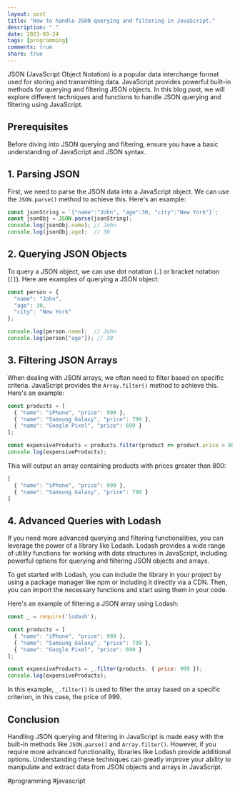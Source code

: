 ```yaml
---
layout: post
title: "How to handle JSON querying and filtering in JavaScript."
description: " "
date: 2023-09-24
tags: [programming]
comments: true
share: true
---
```


JSON (JavaScript Object Notation) is a popular data interchange format used for storing and transmitting data. JavaScript provides powerful built-in methods for querying and filtering JSON objects. In this blog post, we will explore different techniques and functions to handle JSON querying and filtering using JavaScript.

## Prerequisites
Before diving into JSON querying and filtering, ensure you have a basic understanding of JavaScript and JSON syntax.

## 1. Parsing JSON
First, we need to parse the JSON data into a JavaScript object. We can use the `JSON.parse()` method to achieve this. Here's an example:

```javascript
const jsonString = `{"name":"John", "age":30, "city":"New York"}`;
const jsonObj = JSON.parse(jsonString);
console.log(jsonObj.name); // John
console.log(jsonObj.age);  // 30
```

## 2. Querying JSON Objects
To query a JSON object, we can use dot notation (`.`) or bracket notation (`[]`). Here are examples of querying a JSON object:

```javascript
const person = {
  "name": "John",
  "age": 30,
  "city": "New York"
};

console.log(person.name);  // John
console.log(person["age"]); // 30
```

## 3. Filtering JSON Arrays
When dealing with JSON arrays, we often need to filter based on specific criteria. JavaScript provides the `Array.filter()` method to achieve this. Here's an example:

```javascript
const products = [
  { "name": "iPhone", "price": 999 },
  { "name": "Samsung Galaxy", "price": 799 },
  { "name": "Google Pixel", "price": 699 }
];

const expensiveProducts = products.filter(product => product.price > 800);
console.log(expensiveProducts);
```

This will output an array containing products with prices greater than 800:

```javascript
[
  { "name": "iPhone", "price": 999 },
  { "name": "Samsung Galaxy", "price": 799 }
]
```

## 4. Advanced Queries with Lodash
If you need more advanced querying and filtering functionalities, you can leverage the power of a library like Lodash. Lodash provides a wide range of utility functions for working with data structures in JavaScript, including powerful options for querying and filtering JSON objects and arrays.

To get started with Lodash, you can include the library in your project by using a package manager like npm or including it directly via a CDN. Then, you can import the necessary functions and start using them in your code.

Here's an example of filtering a JSON array using Lodash:

```javascript
const _ = require('lodash');

const products = [
  { "name": "iPhone", "price": 999 },
  { "name": "Samsung Galaxy", "price": 799 },
  { "name": "Google Pixel", "price": 699 }
];

const expensiveProducts = _.filter(products, { price: 999 });
console.log(expensiveProducts);
```

In this example, `_.filter()` is used to filter the array based on a specific criterion, in this case, the price of 999.

## Conclusion
Handling JSON querying and filtering in JavaScript is made easy with the built-in methods like `JSON.parse()` and `Array.filter()`. However, if you require more advanced functionality, libraries like Lodash provide additional options. Understanding these techniques can greatly improve your ability to manipulate and extract data from JSON objects and arrays in JavaScript.

#programming #javascript